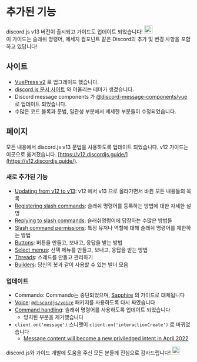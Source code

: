 <style scoped>
.emoji-container {
	display: inline-block;
}

.emoji-container .emoji-image {
	width: 1.375rem;
	height: 1.375rem;
	vertical-align: bottom;
}
</style>

# 추가된 기능

<DiscordMessages>
	<DiscordMessage profile="bot">
		<template #interactions>
			<DiscordInteraction
				profile="user"
				author="discord.js"
				:command="true"
			>업그레이드</DiscordInteraction>
		</template>
		discord.js v13 버전이 출시되고 가이드도 업데이트 되었습니다!
		<span class="emoji-container">
			<img class="emoji-image" title="tada" src="https://twemoji.maxcdn.com/v/13.1.0/72x72/1f389.png" alt="" />
		</span>
		<br />
		이 가이드는 슬래쉬 명령어, 메세지 컴포넌트 같은 Discord의 추가 및 변경 사항을 포함하고 있답니다!
	</DiscordMessage>
</DiscordMessages>

## 사이트

- [VuePress v2](https://v2.vuepress.vuejs.org/) 로 업그레이드 했습니다.
- [discord.js 문서 사이트](https://discord.js.org/) 와 어울리는 테마가 생겼습니다.
- Discord message components 가 [@discord-message-components/vue](https://github.com/Danktuary/discord-message-components/blob/main/packages/vue/README.md) 로 업데이트 되었습니다.
- 수많은 코드 블록과 문법, 일관성 부분에서 세세한 부분들이 수정되었습니다.

## 페이지

모든 내용에서 discord.js v13 문법을 사용하도록 업데이트 되었습니다. v12 가이드는 이곳으로 옮겨졌습니다. [https://v12.discordjs.guide/](https://v12.discordjs.guide/).

### 새로 추가된 기능

- [Updating from v12 to v13](/additional-info/changes-in-v13.md): v12 에서 v13 으로 올라가면서 바뀐 모든 내용들의 목록
- [Registering slash commands](/interactions/registering-slash-commands.md): 슬래쉬 명령어를 등록하는 방법에 대한 자세한 설명
- [Replying to slash commands](/interactions/replying-to-slash-commands.md): 슬래쉬명령어에 답장하는 수많은 방법들
- [Slash command permissions](/interactions/slash-command-permissions.md): 특정 유저나 역할에 대해 슬래쉬 명령어를 제한하는 방법
- [Buttons](/interactions/buttons.md): 버튼을 만들고, 보내고, 응답을 받는 방법
- [Select menus](/interactions/select-menus.md): 선택 메뉴를 만들고, 보내고, 응답을 받는 방법
- [Threads](/popular-topics/threads.md): 스레드를 만들고 관리하기
- [Builders](/popular-topics/builders.md): 당신의 봇과 같이 사용할 수 있는 빌더 모음

### 업데이트

- Commando: Commando는 중단되었으며, [Sapphire](https://github.com/discordjs/guide/pull/711) 의 가이드로 대체됩니다
- [Voice](/voice/): [`@discordjs/voice`](https://github.com/discordjs/voice) 패키지를 사용하도록 다시 짜였습니다
- [Command handling](/command-handling/): 슬래쉬 명령어를 사용하도록 업데이트 되었습니다
	- 방치된 부분을 제거했습니다
- `client.on('message')` 스니펫이 `client.on('interactionCreate')` 로 바뀌었습니다
	- [Message content will become a new priviledged intent in April 2022](https://support-dev.discord.com/hc/en-us/articles/4404772028055)

<DiscordMessages>
	<DiscordMessage profile="bot">
		discord.js와 가이드 개발에 도움을 주신 모든 분들께 진심으로 감사드립니다!
		<span class="emoji-container">
			<img class="emoji-image" title="heart" src="https://twemoji.maxcdn.com/v/13.1.0/72x72/2764.png" alt="" />
		</span>
	</DiscordMessage>
</DiscordMessages>
